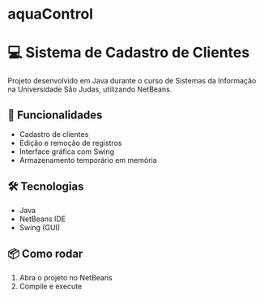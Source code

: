 # aquaControl
# 💻 Sistema de Cadastro de Clientes

Projeto desenvolvido em Java durante o curso de Sistemas da Informação na Universidade São Judas, utilizando NetBeans.

## 🧠 Funcionalidades

- Cadastro de clientes
- Edição e remoção de registros
- Interface gráfica com Swing
- Armazenamento temporário em memória

## 🛠 Tecnologias

- Java
- NetBeans IDE
- Swing (GUI)

## 📦 Como rodar

1. Abra o projeto no NetBeans
2. Compile e execute

